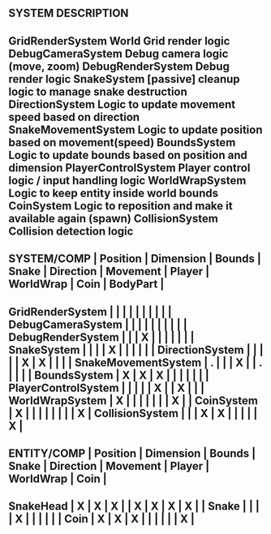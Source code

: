 SYSTEM                  DESCRIPTION
-------------------------------------------------------------------------------
GridRenderSystem        World Grid render logic
DebugCameraSystem       Debug camera logic (move, zoom)
DebugRenderSystem       Debug render logic
SnakeSystem             [passive] cleanup logic to manage snake destruction
DirectionSystem         Logic to update movement speed based on direction
SnakeMovementSystem     Logic to update position based on movement(speed)
BoundsSystem            Logic to update bounds based on position and dimension
PlayerControlSystem     Player control logic / input handling logic
WorldWrapSystem         Logic to keep entity inside world bounds
CoinSystem              Logic to reposition and make it available again (spawn)
CollisionSystem         Collision detection logic
-------------------------------------------------------------------------------

SYSTEM/COMP         | Position | Dimension | Bounds | Snake | Direction | Movement | Player | WorldWrap | Coin | BodyPart |
---------------------------------------------------------------------------------------------------------------------------
GridRenderSystem    |          |           |        |       |           |          |        |           |      |
DebugCameraSystem   |          |           |        |       |           |          |        |           |      |
DebugRenderSystem   |          |           |    X   |       |           |          |        |           |      |
SnakeSystem         |          |           |        |   X   |           |          |        |           |      |
DirectionSystem     |          |           |        |       |     X     |     X    |        |           |      |
SnakeMovementSystem |    .     |           |        |   X   |           |     .    |        |           |      |
BoundsSystem        |    X     |     X     |    X   |       |           |          |        |           |      |
PlayerControlSystem |          |           |        |       |     X     |          |   X    |           |      |
WorldWrapSystem     |    X     |           |        |       |           |          |        |     X     |      |
CoinSystem          |    X     |           |        |       |           |          |        |           |   X  |
CollisionSystem     |          |           |    X   |   X   |           |          |        |           |   X  |
----------------------------------------------------------------------------------------------------------------

ENTITY/COMP         | Position | Dimension | Bounds | Snake | Direction | Movement | Player | WorldWrap | Coin |
----------------------------------------------------------------------------------------------------------------
SnakeHead           |    X     |     X     |    X   |       |     X     |     X    |   X    |     X     |      |
Snake               |          |           |        |   X   |           |          |        |           |      |
Coin                |    X     |     X     |    X   |       |           |          |        |           |   X  |
----------------------------------------------------------------------------------------------------------------